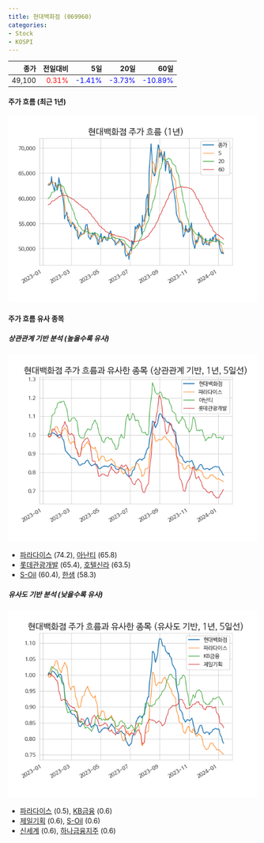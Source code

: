 ```yaml
---
title: 현대백화점 (069960)
categories:
- Stock
- KOSPI
---
```


|종가|전일대비|5일|20일|60일|
|---:|-------:|--:|---:|---:|
|49,100|<span style="color: red">0.31%</span>|<span style="color: blue">-1.41%</span>|<span style="color: blue">-3.73%</span>|<span style="color: blue">-10.89%</span>|

<!-- more -->


#### 주가 흐름 (최근 1년)
![069960](/assets/images/stock/069960.png)


#### 주가 흐름 유사 종목


##### 상관관계 기반 분석 (높을수록 유사)
![069960](/assets/images/stock/069960_corr.png)
- [파라다이스](/034230/) (74.2), [아난티](/025980/) (65.8)
- [롯데관광개발](/032350/) (65.4), [호텔신라](/008770/) (63.5)
- [S-Oil](/010950/) (60.4), [한샘](/009240/) (58.3)


##### 유사도 기반 분석 (낮을수록 유사)	
![069960](/assets/images/stock/069960_sim.png)
- [파라다이스](/034230/) (0.5), [KB금융](/105560/) (0.6)
- [제일기획](/030000/) (0.6), [S-Oil](/010950/) (0.6)
- [신세계](/004170/) (0.6), [하나금융지주](/086790/) (0.6)